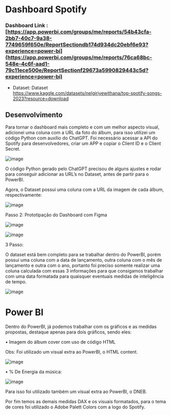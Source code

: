 # Dashboard Spotify

### Dashboard Link : [https://app.powerbi.com/groups/me/reports/54b43cfa-2bb7-40c7-9a38-7749659f650e/ReportSectiondb174d934dc20ebf6e93?experience=power-bi](https://app.powerbi.com/groups/me/reports/76ca68bc-548e-4c6f-aad1-79c11ece500e/ReportSectionf29673a5990829443c5d?experience=power-bi)

- Dataset: Dataset
https://www.kaggle.com/datasets/nelgiriyewithana/top-spotify-songs-2023?resource=download

## Desenvolvimento

Para tornar o dashboard mais completo e com um melhor aspecto visual, adicionei uma coluna com a URL da foto do álbum, para isso utilizei um código Python com auxílio do ChatGPT.
Foi necessário acessar a API do Spotify para desenvolvedores, criar um APP e copiar o Client ID e o Client Secret.

![image](https://github.com/FerreiraGabrielw/DashboardSpotify/assets/165827836/cf5f7cb9-1e55-4eb6-99d3-4421654293e2)

 O código Python gerado pelo ChatGPT precisou de alguns ajustes e rodar para conseguir adicionar as URL’s no Dataset, antes de partir para o PowerBI.

Agora, o Dataset possui uma coluna com a URL da imagem de cada álbum, respectivamente:

![image](https://github.com/FerreiraGabrielw/DashboardSpotify/assets/165827836/73112dad-7c49-4f4f-98da-ec76172273c5)


Passo 2: Prototipação do Dashboard com Figma

![image](https://github.com/FerreiraGabrielw/DashboardSpotify/assets/165827836/d3fcaee0-ef08-476e-900e-45832c1639ed)


![image](https://github.com/FerreiraGabrielw/DashboardSpotify/assets/165827836/aed78c6e-64b1-458b-9355-aff1aa8e3901)


3 Passo:

O dataset está bem completo para se trabalhar dentro do PowerBI, porém possui uma coluna com a data de lançamento, outra coluna com o mês de lançamento e outra com o ano, portanto foi preciso somente realizar uma coluna calculada com essas 3 informações para que consigamos trabalhar com uma data formatada para quaisquer eventuais medidas de inteligência de tempo.

![image](https://github.com/FerreiraGabrielw/DashboardSpotify/assets/165827836/94c9e0f8-3227-4bf4-9b53-b4ad97a9a64d)


# Power BI
Dentro do PowerBI, já podemos trabalhar com os gráficos e as medidas propostas, destaque apenas para dois gráficos, sendo eles:

•	Imagem do álbum cover com uso de código HTML

Obs: Foi utilizado um visual extra ao PowerBI, o HTML content.

![image](https://github.com/FerreiraGabrielw/DashboardSpotify/assets/165827836/966d871b-3898-4287-8aec-12b70b8e0cd6)


•	% De Energia da música:

![image](https://github.com/FerreiraGabrielw/DashboardSpotify/assets/165827836/c4a20edf-396a-4627-9f9b-8236f8195ff1)


Para isso foi utilizado também um visual extra ao PowerBI, o DNEB.


Por fim temos as demais medidas DAX e os visuais formatados, para o tema de cores foi utilizado o Adobe Palett Colors com a logo do Spotify.
